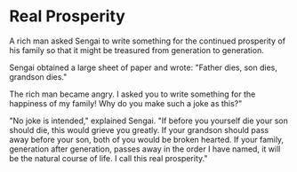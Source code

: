 # Real Prosperity

A rich man asked Sengai to write something for the continued prosperity of his family so that it might be treasured from generation to generation.

Sengai obtained a large sheet of paper and wrote: "Father dies, son dies, grandson dies."

The rich man became angry. I asked you to write something for the happiness of my family! Why do you make such a joke as this?"

"No joke is intended," explained Sengai. "If before you yourself die your son should die, this would grieve you greatly. If your grandson should pass away before your son, both of you would be broken hearted. If your family, generation after generation, passes away in the order I have named, it will be the natural course of life. I call this real prosperity."
